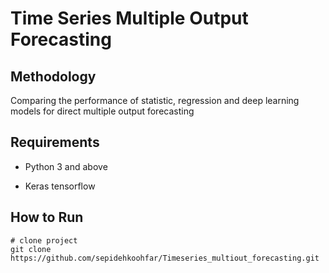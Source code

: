 # Time Series Multiple Output Forecasting

## Methodology
 
Comparing the performance of statistic, regression and deep learning models for direct multiple output forecasting

## Requirements

- Python 3 and above

- Keras tensorflow 

## How to Run

``` 
# clone project
git clone https://github.com/sepidehkoohfar/Timeseries_multiout_forecasting.git

```
